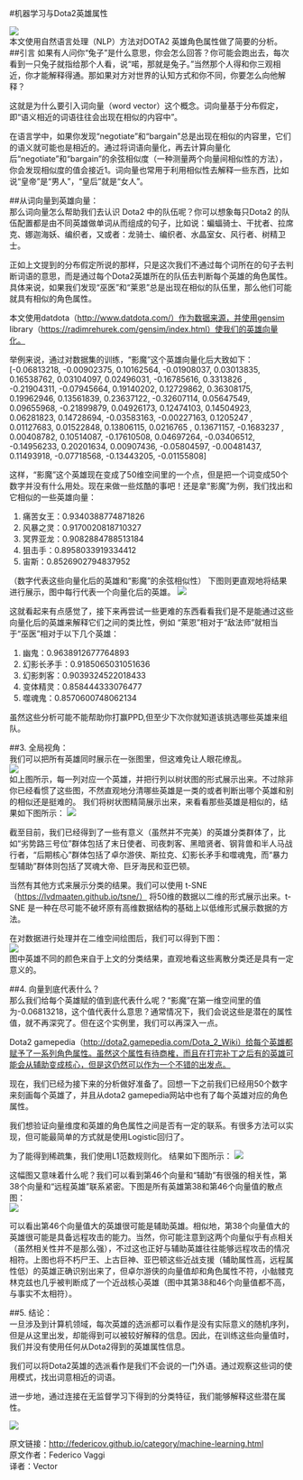 #机器学习与Dota2英雄属性  

![](http://static.datartisan.com/upload/attachment/2016/10/f02lCWCO.png)  
本文使用自然语言处理（NLP）方法对DOTA2 英雄角色属性做了简要的分析。
##引言
如果有人问你“兔子”是什么意思，你会怎么回答？你可能会跑出去，每次看到一只兔子就指给那个人看，说“喏，那就是兔子。”当然那个人得和你三观相近，你才能解释得通。那如果对方对世界的认知方式和你不同，你要怎么向他解释？  

这就是为什么要引入词向量（word vector）这个概念。词向量基于分布假定，即“语义相近的词语往往会出现在相似的内容中”。  

在语言学中，如果你发现“negotiate”和“bargain”总是出现在相似的内容里，它们的语义就可能也是相近的。通过将词语向量化，再去计算向量化后“negotiate”和“bargain”的余弦相似度（一种测量两个向量间相似性的方法），你会发现相似度的值会接近1。词向量也常用于利用相似性去解释一些东西，比如说“皇帝”是“男人”，“皇后”就是“女人”。

##从词向量到英雄向量：  
那么词向量怎么帮助我们去认识 Dota2 中的队伍呢？你可以想象每只Dota2 的队伍配置都是由不同英雄做单词从而组成的句子，比如说：蝙蝠骑士、干扰者、拉席克、娜迦海妖、编织者，又或者：龙骑士、编织者、水晶室女、风行者、树精卫士。  

正如上文提到的分布假定所说的那样，只是这次我们不通过每个词所在的句子去判断词语的意思，而是通过每个Dota2英雄所在的队伍去判断每个英雄的角色属性。具体来说，如果我们发现“巫医”和“莱恩”总是出现在相似的队伍里，那么他们可能就具有相似的角色属性。  

本文使用datdota（http://www.datdota.com/）作为数据来源，并使用gensim library（https://radimrehurek.com/gensim/index.html）使我们的英雄向量化。  

举例来说，通过对数据集的训练，“影魔”这个英雄向量化后大致如下：  
[-0.06813218, -0.00902375, 0.10162564, -0.01908037, 0.03013835,
0.16538762, 0.03104097, 0.02496031, -0.16785616, 0.3313826 ,
-0.21904311, -0.07945664, 0.19140202, 0.12729862, 0.36308175,
0.19962946, 0.13561839, 0.23637122, -0.32607114, 0.05647549,
0.09655968, -0.21899879, 0.04926173, 0.12474103, 0.14504923,
0.06281823, 0.14728694, -0.03583163, -0.00227163, 0.1205247 ,
0.01127683, 0.01522848, 0.13806115, 0.0216765 , 0.13671157,
-0.1683237 , 0.00408782, 0.10514087, -0.17610508, 0.04697264,
-0.03406512, -0.14956233, 0.20201634, 0.00907436, -0.05804597,
-0.00481437, 0.11493918, -0.07718568, -0.13443205, -0.01155808]  

这样，“影魔”这个英雄现在变成了50维空间里的一个点，但是把一个词变成50个数字并没有什么用处。现在来做一些炫酷的事吧！还是拿“影魔”为例，我们找出和它相似的一些英雄向量：  

1.	痛苦女王：0.9340388774871826
2.	风暴之灵：0.9170020818710327
3.	冥界亚龙：0.9082884788513184
4.	狙击手：0.8958033919334412
5.	宙斯：0.8526902794837952  

（数字代表这些向量化后的英雄和“影魔”的余弦相似性）
下图则更直观地将结果进行展示，图中每行代表一个向量化后的英雄。
![](http://static.datartisan.com/upload/attachment/2016/10/LcTGzVgc.png)  

这就看起来有点感觉了，接下来再尝试一些更难的东西看看我们是不是能通过这些向量化后的英雄来解释它们之间的类比性，例如 “莱恩”相对于“敌法师”就相当于“巫医”相对于以下几个英雄：

1.	幽鬼：0.9638912677764893
2.	幻影长矛手：0.9185065031051636
3.	幻影刺客：0.9039324522018433
4.	变体精灵：0.858444333076477
5.	噬魂鬼：0.8570600748062134

虽然这些分析可能不能帮助你打赢PPD,但至少下次你就知道该挑选哪些英雄来组队。

##3.	全局视角：  
我们可以把所有英雄同时展示在一张图里，但这难免让人眼花缭乱。  
![](http://static.datartisan.com/upload/attachment/2016/10/xGTE7McY.png)  
如上图所示，每一列对应一个英雄，并把行列以树状图的形式展示出来。不过除非你已经看惯了这些图，不然直观地分清哪些英雄是一类的或者判断出哪个英雄和别的相似还是挺难的。
我们将树状图精简展示出来，来看看那些英雄是相似的，结果如下图所示：
![](http://static.datartisan.com/upload/attachment/2016/10/Z4iL1One.png)  

截至目前，我们已经得到了一些有意义（虽然并不完美）的英雄分类群体了，比如“劣势路三号位”群体包括了末日使者、司夜刺客、黑暗贤者、钢背兽和半人马战行者，“后期核心”群体包括了卓尔游侠、斯拉克、幻影长矛手和噬魂鬼，而“暴力型辅助”群体则包括了冥魂大帝、巨牙海民和亚巴顿。  

当然有其他方式来展示分类的结果。我们可以使用 t-SNE （https://lvdmaaten.github.io/tsne/） 将50维的数据以二维的形式展示出来。t-SNE 是一种在尽可能不破坏原有高维数据结构的基础上以低维形式展示数据的方法。  

在对数据进行处理并在二维空间绘图后，我们可以得到下图：  
![](http://static.datartisan.com/upload/attachment/2016/10/ms18yUZ3.png)  
图中英雄不同的颜色来自于上文的分类结果，直观地看这些离散分类还是具有一定意义的。  

##4.	向量到底代表什么？  
那么我们给每个英雄赋的值到底代表什么呢？“影魔”在第一维空间里的值为-0.06813218，这个值代表什么意思？通常情况下，我们会说这些是潜在的属性值，就不再深究了。但在这个实例里，我们可以再深入一点。    

Dota2 gamepedia（http://dota2.gamepedia.com/Dota_2_Wiki）给每个英雄都赋予了一系列角色属性。虽然这个属性有待商榷，而且在打完补丁之后有的英雄可能会从辅助变成核心，但是这仍然可以作为一个不错的出发点。  

现在，我们已经为接下来的分析做好准备了。回想一下之前我们已经用50个数字来刻画每个英雄了，并且从dota2 gamepedia网站中也有了每个英雄对应的角色属性。  

我们想验证向量维度和英雄的角色属性之间是否有一定的联系。有很多方法可以实现，但可能最简单的方式就是使用Logistic回归了。  

为了能得到稀疏集，我们使用L1范数规则化。
结果如下图所示：
![](http://static.datartisan.com/upload/attachment/2016/10/ZPeOssq9.png)  

这幅图又意味着什么呢？我们可以看到第46个向量和“辅助”有很强的相关性，第38个向量和“远程英雄”联系紧密。下图是所有英雄第38和第46个向量值的散点图：  
![](http://static.datartisan.com/upload/attachment/2016/10/SjxCFdu9.png)  

可以看出第46个向量值大的英雄很可能是辅助英雄。相似地，第38个向量值大的英雄很可能是具备远程攻击的能力。当然，你可能注意到这两个向量似乎有点相关（虽然相关性并不是那么强），不过这也正好与辅助英雄往往能够远程攻击的情况相符。上图也将不朽尸王、上古巨神、亚巴顿这些近战支援（辅助属性高，远程属性低）的英雄正确识别出来了，但卓尔游侠的向量值却和角色属性不符，小骷髅克林克兹也几乎被判断成了一个近战核心英雄（图中其第38和46个向量值都不高，与事实不太相符）。  

##5.	结论：  
一旦涉及到计算机领域，每次英雄的选派都可以看作是没有实际意义的随机序列，但是从这里出发，却能得到可以被较好解释的信息。因此，在训练这些向量值时，我们并没有使用任何从Dota2得到的英雄属性信息。  

我们可以将Dota2英雄的选派看作是我们不会说的一门外语。通过观察这些词的使用模式，找出词意相近的词语。  

进一步地，通过连接在无监督学习下得到的分类特征，我们能够解释这些潜在属性。

![](http://static.datartisan.com/upload/attachment/2016/05/xKM5xlV4.png)

原文链接：http://federicov.github.io/category/machine-learning.html  
原文作者：Federico Vaggi   
译者：Vector  

